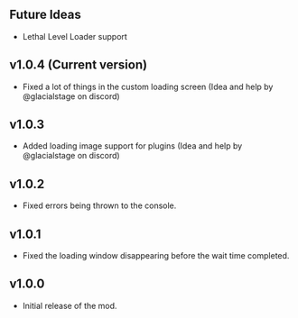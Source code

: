 ## Future Ideas
- Lethal Level Loader support

## v1.0.4 (Current version)
- Fixed a lot of things in the custom loading screen (Idea and help by @glacialstage on discord)

## v1.0.3
- Added loading image support for plugins (Idea and help by @glacialstage on discord)

## v1.0.2
- Fixed errors being thrown to the console.

## v1.0.1
- Fixed the loading window disappearing before the wait time completed.

## v1.0.0
- Initial release of the mod.